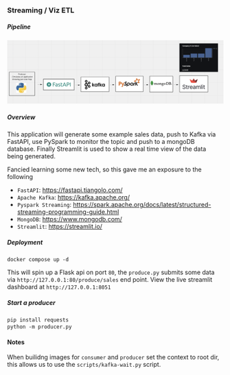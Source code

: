 ### Streaming / Viz ETL


##### Pipeline
![pipeline](pipeline.png)

##### Overview

This application will generate some example sales data, push to Kafka via FastAPI, use PySpark to monitor the topic and push to a mongoDB database.  Finally Streamlit is used to show a real time view of the data being generated.


Fancied learning some new tech, so this gave me an exposure to the following
- `FastAPI`: https://fastapi.tiangolo.com/
- `Apache Kafka`: https://kafka.apache.org/
- `Pyspark Streaming`: https://spark.apache.org/docs/latest/structured-streaming-programming-guide.html
- `MongoDB`: https://www.mongodb.com/
- `Streamlit`: https://streamlit.io/

##### Deployment

```
docker compose up -d
```

This will spin up a Flask api on port `80`, the `produce.py` submits some data via `http://127.0.0.1:80/produce/sales` end point.
View the live streamlit dashboard at `http://127.0.0.1:8051`

##### Start a producer
```
pip install requests
python -m producer.py
```

#### Notes
When builidng images for `consumer` and `producer` set the context to root dir, this allows us to use the `scripts/kafka-wait.py` script.

